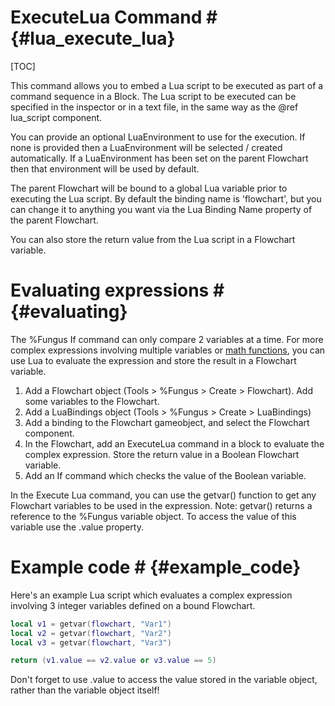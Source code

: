 # ExecuteLua Command # {#lua_execute_lua}
[TOC]

This command allows you to embed a Lua script to be executed as part of a command sequence in a Block. The Lua script to be executed can be specified in the inspector or in a text file, in the same way as the @ref lua_script component.

You can provide an optional LuaEnvironment to use for the execution. If none is provided then a LuaEnvironment will be selected / created automatically. If a LuaEnvironment has been set on the parent Flowchart then that environment will be used by default. 

The parent Flowchart will be bound to a global Lua variable prior to executing the Lua script. By default the binding name is 'flowchart', but you can change it to anything you want via the Lua Binding Name property of the parent Flowchart.

You can also store the return value from the Lua script in a Flowchart variable.

# Evaluating expressions # {#evaluating}

The %Fungus If command can only compare 2 variables at a time. For more complex expressions involving multiple variables or [math functions], you can use Lua to evaluate the expression and store the result in a Flowchart variable.

1. Add a Flowchart object (Tools > %Fungus > Create > Flowchart). Add some variables to the Flowchart.
2. Add a LuaBindings object (Tools > %Fungus > Create > LuaBindings)
3. Add a binding to the Flowchart gameobject, and select the Flowchart component.
4. In the Flowchart, add an ExecuteLua command in a block to evaluate the complex expression. Store the return value in a Boolean Flowchart variable.
5. Add an If command which checks the value of the Boolean variable.

In the Execute Lua command, you can use the getvar() function to get any Flowchart variables to be used in the expression. 
Note: getvar() returns a reference to the %Fungus variable object. To access the value of this variable use the .value property.

# Example code # {#example_code}

Here's an example Lua script which evaluates a complex expression involving 3 integer variables defined on a bound Flowchart.

```lua
local v1 = getvar(flowchart, "Var1")
local v2 = getvar(flowchart, "Var2")
local v3 = getvar(flowchart, "Var3")

return (v1.value == v2.value or v3.value == 5) 
```

Don't forget to use .value to access the value stored in the variable object, rather than the variable object itself!

[math functions]: http://lua-users.org/wiki/MathLibraryTutorial